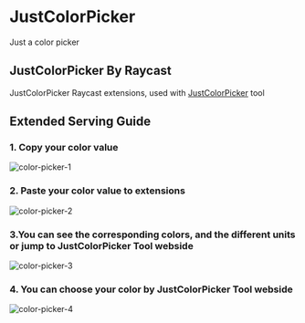 # JustColorPicker

Just a color picker

## JustColorPicker By Raycast

JustColorPicker Raycast extensions, used with [JustColorPicker](https://justcolorpicker.com/) tool

## Extended Serving Guide

### 1. Copy your color value

![color-picker-1]('./metadata/color-picker-1.png')

### 2. Paste your color value to extensions

![color-picker-2]('./metadata/color-picker-2.png')

### 3.You can see the corresponding colors, and the different units or jump to JustColorPicker Tool webside

![color-picker-3]('./metadata/color-picker-3.png')

### 4. You can choose your color by JustColorPicker Tool webside

![color-picker-4]('./metadata/color-picker-4.png')
